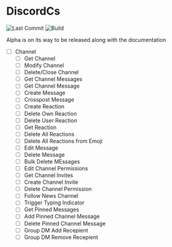 # DiscordCs

![Last Commit](https://img.shields.io/github/last-commit/fardragi/discordcs?style=for-the-badge&logo=github)
![Build](https://img.shields.io/github/workflow/status/fardragi/discordcs/Net%205.0/master?label=Build%20Master&logo=github&style=for-the-badge)

Alpha is on its way to be released along with the documentation

- [ ] Channel
    - [ ] Get Channel
    - [ ] Modify Channel
    - [ ] Delete/Close Channel
    - [ ] Get Channel Messages
    - [ ] Get Channel Message
    - [ ] Create Message
    - [ ] Crosspost Message
    - [ ] Create Reaction
    - [ ] Delete Own Reaction
    - [ ] Delete User Reaction
    - [ ] Get Reaction 
    - [ ] Delete All Reactions
    - [ ] Delete All Reactions from Emoji
    - [ ] Edit Message
    - [ ] Delete Message
    - [ ] Bulk Delete MEssages
    - [ ] Edit Channel Permissions
    - [ ] Get Channel Invites
    - [ ] Create Channel Invite
    - [ ] Delete Channel Permission
    - [ ] Follow News Channel
    - [ ] Trigger Typing Indicator
    - [ ] Get Pinned Messages
    - [ ] Add Pinned Channel Message
    - [ ] Delete Pinned Channel Message
    - [ ] Group DM Add Recepient
    - [ ] Group DM Remove Recepient